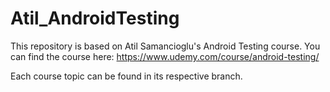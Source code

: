 # Atil_AndroidTesting
This repository is based on Atil Samancioglu's Android Testing course. 
You can find the course here: https://www.udemy.com/course/android-testing/

Each course topic can be found in its respective branch.
